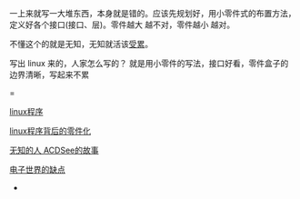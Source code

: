 
一上来就写一大堆东西，本身就是错的。应该先规划好，用小零件式的布置方法，定义好各个接口(接口、层)。零件越大 越不对，零件越小 越对。

不懂这个的就是无知，无知就活该[受累](https://www.v2ex.com/t/355238)。

写出 linux 来的，人家怎么写的？ 就是用小零件的写法，接口好看，零件盒子的边界清晰，写起来不累

=

[linux程序](https://github.com/7900ms/0nottheater_deserted/blob/master/supplementary/鲁大师-系统管理-默认程序查看器.txt)

[linux程序背后的零件化](https://github.com/7900ms/0nottheater_deserted/blob/master/book/linux-fundamental-零件化.md)

[无知的人 ACDSee的故事](https://github.com/7900ms/theater_deserted/blob/master/ACDSee的故事.md)

[电子世界的缺点](https://github.com/7900ms/nottheater_deserted/blob/master/book/internet-fundamental-电脑是什么.txt)


-

